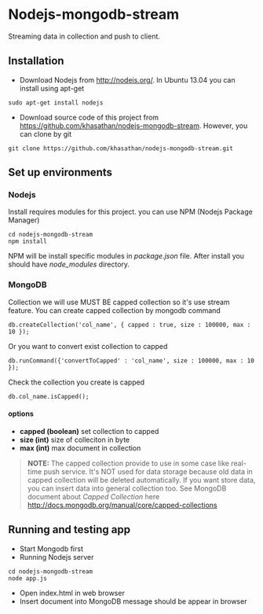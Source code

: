 Nodejs-mongodb-stream
=====================

Streaming data in collection and push to client.


## Installation
* Download Nodejs from http://nodejs.org/. In Ubuntu 13.04 you can install using apt-get

 ``` sudo apt-get install nodejs ```

* Download source code of this project from https://github.com/khasathan/nodejs-mongodb-stream. However, you can clone by git

 ``` git clone https://github.com/khasathan/nodejs-mongodb-stream.git ```


## Set up environments

### Nodejs
Install requires modules for this project. you can use NPM (Nodejs Package Manager)
 ```
 cd nodejs-mongodb-stream
 npm install
 ``` 
NPM will be install specific modules in _package.json_ file. After install you should have _node\_modules_ directory.

### MongoDB
Collection we will use MUST BE capped collection so it's use stream feature. You can create capped collection by mongodb command

 ``` db.createCollection('col_name', { capped : true, size : 100000, max : 10 }); ```

Or you want to convert exist collection to capped 

 ``` db.runCommand({'convertToCapped' : 'col_name', size : 100000, max : 10 }); ```
  
Check the collection you create is capped 

 ``` db.col_name.isCapped(); ```

#### options
* **capped (boolean)** set collection to capped
* **size (int)** size of colleciton in byte
* **max (int)** max document in collection

>
>**NOTE:** The capped collection provide to use in some case like real-time push service. It's NOT used for data storage because old data in capped collection will be deleted automatically. If you want store data, you can insert data into general collection too.
>See MongoDB document about _Capped Collection_ here http://docs.mongodb.org/manual/core/capped-collections
>

## Running and testing app
* Start Mongodb first
* Running Nodejs server

 ```
 cd nodejs-mongodb-stream
 node app.js
 ```

* Open index.html in web browser
* Insert document into MongoDB message should be appear in browser





